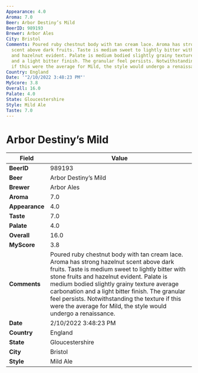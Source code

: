 ```yaml
---
Appearance: 4.0
Aroma: 7.0
Beer: Arbor Destiny’s Mild
BeerID: 989193
Brewer: Arbor Ales
City: Bristol
Comments: Poured ruby chestnut body with tan cream lace. Aroma has strong hazelnut
  scent above dark fruits. Taste is medium sweet to lightly bitter with stone fruits
  and hazelnut evident. Palate is medium bodied slightly grainy texture average carbonation
  and a light bitter finish. The granular feel persists. Notwithstanding the texture
  if this were the average for Mild, the style would undergo a renaissance.
Country: England
Date: '"2/10/2022 3:48:23 PM"'
MyScore: 3.8
Overall: 16.0
Palate: 4.0
State: Gloucestershire
Style: Mild Ale
Taste: 7.0
---
```


# Arbor Destiny’s Mild

| Field         | Value |
|---------------|-------|
| **BeerID** | 989193 |
| **Beer** | Arbor Destiny’s Mild |
| **Brewer** | Arbor Ales |
| **Aroma** | 7.0 |
| **Appearance** | 4.0 |
| **Taste** | 7.0 |
| **Palate** | 4.0 |
| **Overall** | 16.0 |
| **MyScore** | 3.8 |
| **Comments** | Poured ruby chestnut body with tan cream lace. Aroma has strong hazelnut scent above dark fruits. Taste is medium sweet to lightly bitter with stone fruits and hazelnut evident. Palate is medium bodied slightly grainy texture average carbonation and a light bitter finish. The granular feel persists. Notwithstanding the texture if this were the average for Mild, the style would undergo a renaissance. |
| **Date** | 2/10/2022 3:48:23 PM |
| **Country** | England |
| **State** | Gloucestershire |
| **City** | Bristol |
| **Style** | Mild Ale |
